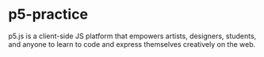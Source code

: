 # p5-practice
p5.js is a client-side JS platform that empowers artists, designers, students, and anyone to learn to code and express themselves creatively on the web. 
